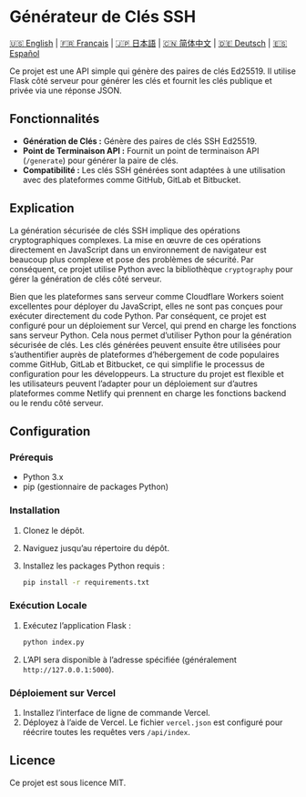 # Générateur de Clés SSH

[🇺🇸 English](README.md) | [🇫🇷 Français](README_fr.md) | [🇯🇵 日本語](README_ja.md) | [🇨🇳 简体中文](README_zh-cn.md) | [🇩🇪 Deutsch](README_de.md) | [🇪🇸 Español](README_es.md)

Ce projet est une API simple qui génère des paires de clés Ed25519. Il utilise Flask côté serveur pour générer les clés et fournit les clés publique et privée via une réponse JSON.

## Fonctionnalités

* **Génération de Clés :** Génère des paires de clés SSH Ed25519.
* **Point de Terminaison API :** Fournit un point de terminaison API (`/generate`) pour générer la paire de clés.
* **Compatibilité :** Les clés SSH générées sont adaptées à une utilisation avec des plateformes comme GitHub, GitLab et Bitbucket.

## Explication

La génération sécurisée de clés SSH implique des opérations cryptographiques complexes. La mise en œuvre de ces opérations directement en JavaScript dans un environnement de navigateur est beaucoup plus complexe et pose des problèmes de sécurité. Par conséquent, ce projet utilise Python avec la bibliothèque `cryptography` pour gérer la génération de clés côté serveur.

Bien que les plateformes sans serveur comme Cloudflare Workers soient excellentes pour déployer du JavaScript, elles ne sont pas conçues pour exécuter directement du code Python. Par conséquent, ce projet est configuré pour un déploiement sur Vercel, qui prend en charge les fonctions sans serveur Python. Cela nous permet d’utiliser Python pour la génération sécurisée de clés. Les clés générées peuvent ensuite être utilisées pour s’authentifier auprès de plateformes d’hébergement de code populaires comme GitHub, GitLab et Bitbucket, ce qui simplifie le processus de configuration pour les développeurs. La structure du projet est flexible et les utilisateurs peuvent l’adapter pour un déploiement sur d’autres plateformes comme Netlify qui prennent en charge les fonctions backend ou le rendu côté serveur.

## Configuration

### Prérequis

* Python 3.x
* pip (gestionnaire de packages Python)

### Installation

1.  Clonez le dépôt.
2.  Naviguez jusqu’au répertoire du dépôt.
3.  Installez les packages Python requis :

    ```bash
    pip install -r requirements.txt
    ```

### Exécution Locale

1.  Exécutez l’application Flask :

    ```bash
    python index.py
    ```
2.  L’API sera disponible à l’adresse spécifiée (généralement `http://127.0.0.1:5000`).

### Déploiement sur Vercel

1.  Installez l’interface de ligne de commande Vercel.
2.  Déployez à l’aide de Vercel. Le fichier `vercel.json` est configuré pour réécrire toutes les requêtes vers `/api/index`.

## Licence

Ce projet est sous licence MIT.
